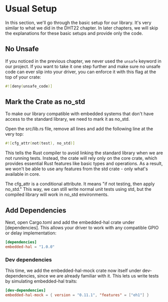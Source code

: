 # Usual Setup

In this section, we'll go through the basic setup for our library.  It's very similar to what we did in the DHT22 chapter. In later chapters, we will skip the explanations for these basic setups and provide only the code.


## No Unsafe

If you noticed in the previous chapter, we never used the `unsafe` keyword in our project.  If you want to take it one step further and make sure no unsafe code can ever slip into your driver, you can enforce it with this flag at the top of your crate:

```rust
#![deny(unsafe_code)]
```


## Mark the Crate as no_std

To make our library compatible with embedded systems that don't have access to the standard library, we need to mark it as no_std.

Open the src/lib.rs file, remove all lines and add the following line at the very top:

```rust
#![cfg_attr(not(test), no_std)]
```

This tells the Rust compiler to avoid linking the standard library when we are not running tests. Instead, the crate will rely only on the core crate, which provides essential Rust features like basic types and operations. As a result, we won't be able to use any features from the std crate - only what's available in core.

The cfg_attr is a conditional attribute. It means "if not testing, then apply no_std." This way, we can still write normal unit tests using std, but the compiled library will work in no_std environments.

## Add Dependencies

Next, open Cargo.toml and add the embedded-hal crate under [dependencies]. This allows your driver to work with any compatible GPIO or delay implementation:

```toml
[dependencies]
embedded-hal = "1.0.0"
```

### Dev dependencies

This time, we add the embedded-hal-mock crate now itself under dev-dependencies, since we are already familiar with it. This lets us write tests by simulating embedded-hal traits:

```toml
[dev-dependencies]
embedded-hal-mock = { version = "0.11.1", "features" = ["eh1"] }
```
